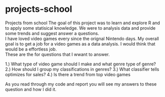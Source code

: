 # projects-school
Projects from school
The goal of this project was to learn and explore R and to apply some statisical knowledge.  We were to analysis data and provide some trends and suggest answer a questions.  
I have loved video games every since the orignal Nintendo days.   My overall goal is to get a job for a video games as a data analysis.   I would think that would be a effortless job.  
These are the for questions that I wwant to answer.  

1.) What type of video game should I make and what genre type of genre?
2.) How should I group my classifications in genres?
3.) What classifier tells optimizes for sales?
4.) Is there a trend from top video games

As you read through my code and report you will see my answers to these question and how I did it.
